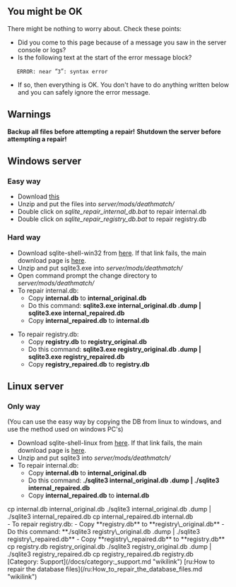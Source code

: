 You might be OK
---------------

There might be nothing to worry about. Check these points:

-   Did you come to this page because of a message you saw in the server console or logs?
-   Is the following text at the start of the error message block?

`   ERROR: near `“`3`”`: syntax error`

-   If so, then everything is OK. You don't have to do anything written below and you can safely ignore the error message.

Warnings
--------

**Backup all files before attempting a repair!**
**Shutdown the server before attempting a repair!**

Windows server
--------------

### Easy way

-   Download [this](http://updatesa.mtasa.com/sa/files/sqlite/mtasa-db-repair-win.zip)
-   Unzip and put the files into *server/mods/deathmatch/*
-   Double click on *sqlite\_repair\_internal\_db.bat* to repair internal.db
-   Double click on *sqlite\_repair\_registry\_db.bat* to repair registry.db

### Hard way

-   Download sqlite-shell-win32 from [here](http://www.sqlite.org/sqlite-shell-win32-x86-3070700.zip). If that link fails, the main download page is [here](http://www.sqlite.org/download.html).
-   Unzip and put sqlite3.exe into *server/mods/deathmatch/*
-   Open command prompt the change directory to *server/mods/deathmatch/*
-   To repair internal.db:
    -   Copy **internal.db** to **internal\_original.db**
    -   Do this command: **sqlite3.exe internal\_original.db .dump | sqlite3.exe internal\_repaired.db**
    -   Copy **internal\_repaired.db** to **internal.db**

<!-- -->

-   To repair registry.db:
    -   Copy **registry.db** to **registry\_original.db**
    -   Do this command: **sqlite3.exe registry\_original.db .dump | sqlite3.exe registry\_repaired.db**
    -   Copy **registry\_repaired.db** to **registry.db**

Linux server
------------

### Only way

(You can use the easy way by copying the DB from linux to windows, and use the method used on windows PC's)

-   Download sqlite-shell-linux from [here](http://www.sqlite.org/sqlite-shell-linux-x86-3070700.zip). If that link fails, the main download page is [here](http://www.sqlite.org/download.html).
-   Unzip and put sqlite3 into *server/mods/deathmatch/*
-   To repair internal.db:
    -   Copy **internal.db** to **internal\_original.db**
    -   Do this command: **./sqlite3 internal\_original.db .dump | ./sqlite3 internal\_repaired.db**
    -   Copy **internal\_repaired.db** to **internal.db**

<section name="Commands" class="server" show="false">
    cp internal.db internal_original.db
    ./sqlite3 internal_original.db .dump | ./sqlite3 internal_repaired.db
    cp internal_repaired.db internal.db

</section>
-   To repair registry.db:
    -   Copy **registry.db** to **registry\_original.db**
    -   Do this command: **./sqlite3 registry\_original.db .dump | ./sqlite3 registry\_repaired.db**
    -   Copy **registry\_repaired.db** to **registry.db**

<section name="Commands" class="server" show="false">
    cp registry.db registry_original.db
    ./sqlite3 registry_original.db .dump | ./sqlite3 registry_repaired.db
    cp registry_repaired.db registry.db

</section>
[Category: Support](/docs/category:_support.md "wikilink") [ru:How to repair the database files](/ru:How_to_repair_the_database_files.md "wikilink")
